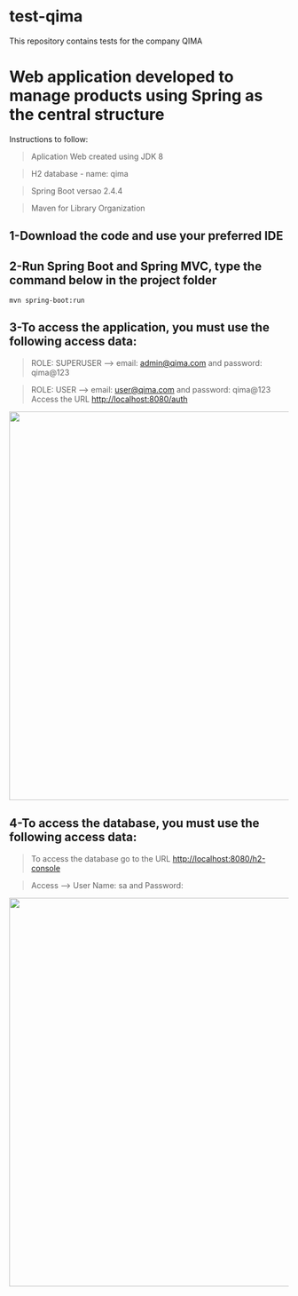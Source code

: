 # test-qima
This repository contains tests for the company QIMA

# Web application developed to manage products using Spring as the central structure

Instructions to follow:
> Aplication Web created using JDK 8 

> H2 database - name: qima

> Spring Boot versao 2.4.4

> Maven for Library Organization

## 1-Download the code and use your preferred IDE

## 2-Run Spring Boot and Spring MVC, type the command below in the project folder

```
mvn spring-boot:run
```
## 3-To access the application, you must use the following access data:

> ROLE: SUPERUSER --> email: admin@qima.com and password: qima@123

> ROLE: USER --> email: user@qima.com and password: qima@123
> Access the URL [http://localhost:8080/auth](http://localhost:8080/auth)

<div align="center">
  <img src="https://github.com/leandroferreira77/test-qima/assets/164068067/856efd57-5869-43eb-bd5a-1b930bf9da86" width="700px" heigth="400" />
</div>

## 4-To access the database, you must use the following access data:

> To access the database go to the URL [http://localhost:8080/h2-console](http://localhost:8080/h2-console)

> Access --> User Name: sa and Password:

<div align="center">
  <img src="https://github.com/leandroferreira77/test-qima/assets/164068067/8674a8c6-5d3c-467a-9128-2efc5f2474cb" width="700px" heigth="400" />
</div>

